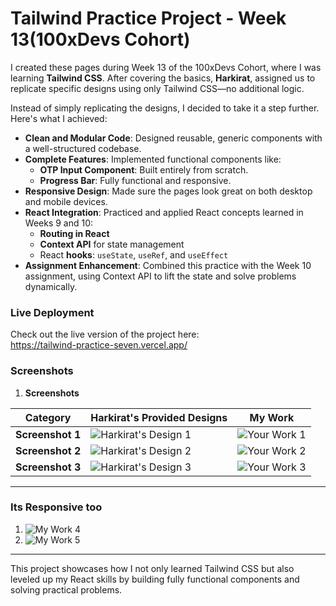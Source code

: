 # Tailwind Practice Project - Week 13(100xDevs Cohort)

I created these pages during Week 13 of the 100xDevs Cohort, where I was learning **Tailwind CSS**. After covering the basics,  **Harkirat**, assigned us to replicate specific designs using only Tailwind CSS—no additional logic. 

Instead of simply replicating the designs, I decided to take it a step further. Here's what I achieved:

- **Clean and Modular Code**: Designed reusable, generic components with a well-structured codebase.
- **Complete Features**: Implemented functional components like:
  - **OTP Input Component**: Built entirely from scratch.
  - **Progress Bar**: Fully functional and responsive.
- **Responsive Design**: Made sure the pages look great on both desktop and mobile devices.
- **React Integration**: Practiced and applied React concepts learned in Weeks 9 and 10:
  - **Routing in React**
  - **Context API** for state management
  - React **hooks**: `useState`, `useRef`, and `useEffect`
- **Assignment Enhancement**: Combined this practice with the Week 10 assignment, using Context API to lift the state and solve problems dynamically.

### Live Deployment

Check out the live version of the project here:  
https://tailwind-practice-seven.vercel.app/

### Screenshots

1. **Screenshots**  

| **Category**                  | **Harkirat's Provided Designs**                                                                                                   | **My Work**                                                                                                            |
|-------------------------------|-----------------------------------------------------------------------------------------------------------------------------|-------------------------------------------------------------------------------------------------------------------------|
| **Screenshot 1**       | ![Harkirat's Design 1](https://github.com/user-attachments/assets/780d1cf7-94c4-4a20-96f9-39bf01cec4c0)                         | ![Your Work 1](https://github.com/user-attachments/assets/91398948-ace3-44d8-8cc3-7abbdf58216d)                          |
| **Screenshot 2**       | ![Harkirat's Design 2](https://github.com/user-attachments/assets/c62a8039-3976-4a28-96db-03b1dc95be11)                         | ![Your Work 2](https://github.com/user-attachments/assets/3b089c78-3271-4462-86d2-ccb7eab66af4)                          |
| **Screenshot 3**       | ![Harkirat's Design 3](https://github.com/user-attachments/assets/d3a25e08-537d-4494-b6d8-70daf533a3b6)                         | ![Your Work 3](https://github.com/user-attachments/assets/f8220d8f-f9b4-44aa-a8bb-8e75beee6883)                          |

---

### **Its Responsive too**

1. ![My Work 4](https://github.com/user-attachments/assets/6a04d35b-4b5a-4b0f-8b46-ab1c120a4cf4)
2. ![My Work 5](https://github.com/user-attachments/assets/a9d04f24-0a0c-4012-8ea5-b85bf9c54d18)

---

This project showcases how I not only learned Tailwind CSS but also leveled up my React skills by building fully functional components and solving practical problems.
